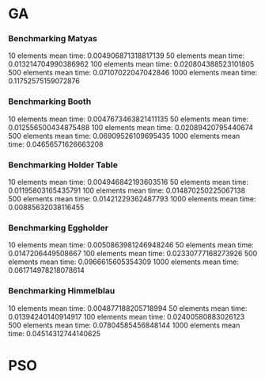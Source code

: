 # GA

### Benchmarking Matyas
10 elements
mean time: 0.004906871318817139
50 elements
mean time: 0.013214704990386962
100 elements
mean time: 0.020804388523101805
500 elements
mean time: 0.07107022047042846
1000 elements
mean time: 0.11752575159072876

### Benchmarking Booth
10 elements
mean time: 0.0047673463821411135
50 elements
mean time: 0.012556500434875488
100 elements
mean time: 0.02089420795440674
500 elements
mean time: 0.06909526109695435
1000 elements
mean time: 0.04656571626663208

### Benchmarking Holder Table
10 elements
mean time: 0.004946842193603516
50 elements
mean time: 0.01195803165435791
100 elements
mean time: 0.014870250225067138
500 elements
mean time: 0.01421229362487793
1000 elements
mean time: 0.00885632038116455

### Benchmarking Eggholder
10 elements
mean time: 0.0050863981246948246
50 elements
mean time: 0.0147206449508667
100 elements
mean time: 0.02330777168273926
500 elements
mean time: 0.0966615605354309
1000 elements
mean time: 0.061714978218078614

### Benchmarking Himmelblau
10 elements
mean time: 0.004877188205718994
50 elements
mean time: 0.01394240140914917
100 elements
mean time: 0.02400580883026123
500 elements
mean time: 0.07804585456848144
1000 elements
mean time: 0.04514312744140625


# PSO
